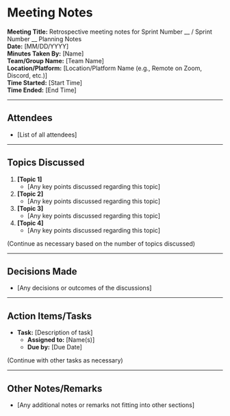 # Meeting Notes

**Meeting Title:** Retrospective meeting notes for Sprint Number __ / Sprint Number __ Planning Notes  
**Date:** [MM/DD/YYYY]  
**Minutes Taken By:** [Name]  
**Team/Group Name:** [Team Name]  
**Location/Platform:** [Location/Platform Name (e.g., Remote on Zoom, Discord, etc.)]  
**Time Started:** [Start Time]  
**Time Ended:** [End Time]

---

## Attendees

- [List of all attendees]

---

## Topics Discussed

1. **[Topic 1]**
   - [Any key points discussed regarding this topic]
2. **[Topic 2]**
   - [Any key points discussed regarding this topic]
3. **[Topic 3]**
   - [Any key points discussed regarding this topic]
4. **[Topic 4]**
   - [Any key points discussed regarding this topic]

(Continue as necessary based on the number of topics discussed)

---

## Decisions Made

- [Any decisions or outcomes of the discussions]

---

## Action Items/Tasks

- **Task:** [Description of task]
  - **Assigned to:** [Name(s)]
  - **Due by:** [Due Date]

(Continue with other tasks as necessary)

---

## Other Notes/Remarks

- [Any additional notes or remarks not fitting into other sections]
